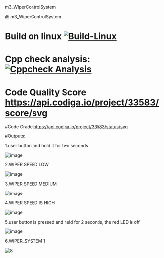 m3_WiperControlSystem

@ m3_WiperControlSystem
# Build on linux [![Build-Linux](https://github.com/Sravan4803/M3_Wiper_Control_System/actions/workflows/Bulid_on_linux.yml/badge.svg)](https://github.com/Sravan4803/M3_Wiper_Control_System/actions/workflows/Bulid_on_linux.yml)

# Cpp check analysis: [![Cppcheck Analysis](https://github.com/Sravan4803/M3_Wiper_Control_System/actions/workflows/cppcheck_analysis.yml/badge.svg)](https://github.com/Sravan4803/M3_Wiper_Control_System/actions/workflows/cppcheck_analysis.yml)

# Code Quality Score https://api.codiga.io/project/33583/score/svg

#Code Grade https://api.codiga.io/project/33583/status/svg

#Outputs:

1.user button and hold it for two seconds

![image](https://user-images.githubusercontent.com/101699116/168215707-1df85c15-f6ee-4229-87b5-40d1774370cd.png)

2.WIPER SPEED LOW

![image](https://user-images.githubusercontent.com/101699116/168215724-29cad2c7-6d80-4088-9532-0b6cbf75de91.png)

3.WIPER SPEED MEDIUM

![image](https://user-images.githubusercontent.com/101699116/168215750-450c3897-7d73-4ffd-8ef0-bf2d8f5ff2f7.png)

4.WIPER SPEED IS HIGH

![image](https://user-images.githubusercontent.com/101699116/168215781-e5c57cad-0099-42b2-a374-0805f00754c6.png)

5.user button is pressed and held for 2 seconds, the red LED is off

![image](https://user-images.githubusercontent.com/101699116/168215804-4a4d8ac8-f4b3-4c63-8a97-7562c99e0903.png)

6.WIPER_SYSTEM 1

![8](https://user-images.githubusercontent.com/101699116/168319407-e32aa84d-818c-49fa-a6bc-12e0255912bf.png)

